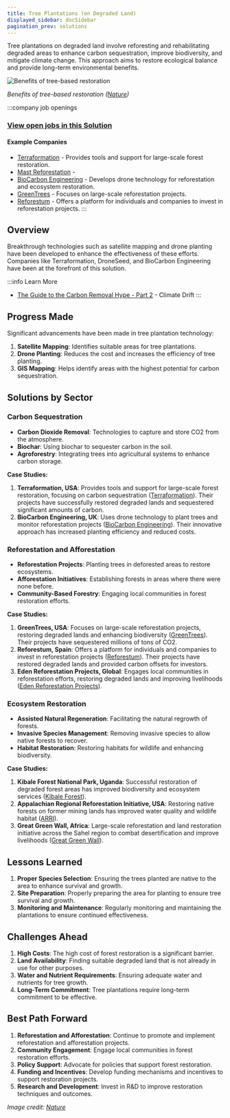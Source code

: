 ```yaml
---
title: Tree Plantations (on Degraded Land)
displayed_sidebar: docSidebar
pagination_prev: solutions
---
```


Tree plantations on degraded land involve reforesting and rehabilitating degraded areas to enhance carbon sequestration, improve biodiversity, and mitigate climate change. This approach aims to restore ecological balance and provide long-term environmental benefits.

![Benefits of tree-based restoration](/../static/img/tree-plantations-on-degraded-land-.jpg)

*Benefits of tree-based restoration ([Nature](https://www.nature.org/content/dam/tnc/nature/en/documents/Business_of_Planting_Trees_Report.pdf))*

:::company job openings
### [View open jobs in this Solution](https://climatebase.org/jobs?l=&q=&drawdown_solutions=Tree+Plantations+on+Degraded+Land)
#### Example Companies
- [Terraformation](https://www.terraformation.com) - Provides tools and support for large-scale forest restoration.
- [Mast Reforestation](https://www.mastreforest.com.com) - 
- [BioCarbon Engineering](https://www.biocarbonengineering.com) - Develops drone technology for reforestation and ecosystem restoration.
- [GreenTrees](https://www.green-trees.com) - Focuses on large-scale reforestation projects.
- [Reforestum](https://www.reforestum.com) - Offers a platform for individuals and companies to invest in reforestation projects.
:::

## Overview

Breakthrough technologies such as satellite mapping and drone planting have been developed to enhance the effectiveness of these efforts. Companies like Terraformation, DroneSeed, and BioCarbon Engineering have been at the forefront of this solution.

:::info Learn More
- [The Guide to the Carbon Removal Hype - Part 2](https://climatedrift.substack.com/p/the-guide-to-the-carbon-removal-hype-b6f) - Climate Drift
:::

## Progress Made

Significant advancements have been made in tree plantation technology:

1. **Satellite Mapping**: Identifies suitable areas for tree plantations.
2. **Drone Planting**: Reduces the cost and increases the efficiency of tree planting.
3. **GIS Mapping**: Helps identify areas with the highest potential for carbon sequestration.

## Solutions by Sector

### Carbon Sequestration
- **Carbon Dioxide Removal**: Technologies to capture and store CO2 from the atmosphere.
- **Biochar**: Using biochar to sequester carbon in the soil.
- **Agroforestry**: Integrating trees into agricultural systems to enhance carbon storage.

**Case Studies:**
1. **Terraformation, USA**: Provides tools and support for large-scale forest restoration, focusing on carbon sequestration ([Terraformation](https://www.terraformation.com)). Their projects have successfully restored degraded lands and sequestered significant amounts of carbon.
2. **BioCarbon Engineering, UK**: Uses drone technology to plant trees and monitor reforestation projects ([BioCarbon Engineering](https://www.biocarbonengineering.com)). Their innovative approach has increased planting efficiency and reduced costs.

### Reforestation and Afforestation
- **Reforestation Projects**: Planting trees in deforested areas to restore ecosystems.
- **Afforestation Initiatives**: Establishing forests in areas where there were none before.
- **Community-Based Forestry**: Engaging local communities in forest restoration efforts.

**Case Studies:**
1. **GreenTrees, USA**: Focuses on large-scale reforestation projects, restoring degraded lands and enhancing biodiversity ([GreenTrees](https://www.green-trees.com)). Their projects have sequestered millions of tons of CO2.
2. **Reforestum, Spain**: Offers a platform for individuals and companies to invest in reforestation projects ([Reforestum](https://www.reforestum.com)). Their projects have restored degraded lands and provided carbon offsets for investors.
3. **Eden Reforestation Projects, Global**: Engages local communities in reforestation efforts, restoring degraded lands and improving livelihoods ([Eden Reforestation Projects](https://www.edenprojects.org/)).

### Ecosystem Restoration
- **Assisted Natural Regeneration**: Facilitating the natural regrowth of forests.
- **Invasive Species Management**: Removing invasive species to allow native forests to recover.
- **Habitat Restoration**: Restoring habitats for wildlife and enhancing biodiversity.

**Case Studies:**
1. **Kibale Forest National Park, Uganda**: Successful restoration of degraded forest areas has improved biodiversity and ecosystem services ([Kibale Forest](https://www.kibaleforestnationalpark.com/)).
2. **Appalachian Regional Reforestation Initiative, USA**: Restoring native forests on former mining lands has improved water quality and wildlife habitat ([ARRI](https://arri.osmre.gov/)).
3. **Great Green Wall, Africa**: Large-scale reforestation and land restoration initiative across the Sahel region to combat desertification and improve livelihoods ([Great Green Wall](https://www.greatgreenwall.org/)).

## Lessons Learned

1. **Proper Species Selection**: Ensuring the trees planted are native to the area to enhance survival and growth.
2. **Site Preparation**: Properly preparing the area for planting to ensure tree survival and growth.
3. **Monitoring and Maintenance**: Regularly monitoring and maintaining the plantations to ensure continued effectiveness.

## Challenges Ahead

1. **High Costs**: The high cost of forest restoration is a significant barrier.
2. **Land Availability**: Finding suitable degraded land that is not already in use for other purposes.
3. **Water and Nutrient Requirements**: Ensuring adequate water and nutrients for tree growth.
4. **Long-Term Commitment**: Tree plantations require long-term commitment to be effective.

## Best Path Forward

1. **Reforestation and Afforestation**: Continue to promote and implement reforestation and afforestation projects.
2. **Community Engagement**: Engage local communities in forest restoration efforts.
3. **Policy Support**: Advocate for policies that support forest restoration.
4. **Funding and Incentives**: Develop funding mechanisms and incentives to support restoration projects.
5. **Research and Development**: Invest in R&D to improve restoration techniques and outcomes.

*Image credit: [Nature](https://www.nature.org/content/dam/tnc/nature/en/documents/Business_of_Planting_Trees_Report.pdf)*
